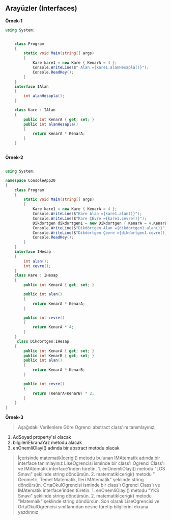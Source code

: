 ## Arayüzler (Interfaces) ##

**Örnek-1**

```csharp
using System;


    class Program
    {
        static void Main(string[] args)
        {
            Kare kare1 = new Kare { KenarA = 4 };
            Console.WriteLine($" Alan ={kare1.alanHesapla()}");
            Console.ReadKey();
        }
    }
    interface IAlan
    {
        int alanHesapla();
    }

    class Kare : IAlan
    {
        public int KenarA { get; set; }
        public int alanHesapla()
        {
            return KenarA * KenarA;
        }
    }



```

**Örnek-2**

```csharp

using System;

namespace ConsoleApp20
{
    class Program
    {
        static void Main(string[] args)
        {
            Kare kare1 = new Kare { KenarA = 4 };
            Console.WriteLine($"Kare Alan ={kare1.alan()}");
            Console.WriteLine($"Kare ÇEvre ={kare1.cevre()}");
            Dikdortgen dikdortgen1 = new Dikdortgen { KenarA = 4,KenarB=5 };
            Console.WriteLine($"Dikdörtgen Alan ={dikdortgen1.alan()}");
            Console.WriteLine($"Dikdörtgen Çevre ={dikdortgen1.cevre()}");
            Console.ReadKey();
        }
    }
    interface IHesap
    {
        int alan();
        int cevre();
    }
    class Kare : IHesap
    {
        public int KenarA { get; set; }

        public int alan()
        {
            return KenarA * KenarA;
        }

        public int cevre()
        {
            return KenarA * 4;
        }
    }
     class Dikdortgen:IHesap
    {
        public int KenarA { get; set; }
        public int KenarB { get; set; }
        public int alan()
        {
            return KenarA * KenarB;
        }

        public int cevre()
        {
            return (KenarA+KenarB) * 2;
        }
    }
}

```

**Örnek-3**

> Aşağıdaki Verilenlere Göre Ogrenci abstract class'ını tanımlayınız.
1. AdSoyad property'si olacak
2. bilgileriEkranaYaz metodu alacak
3. enOnemliOlayi() adında bir abstract metodu olacak

> İçerisinde matematikİcerigi() metodu bulunan  IMAtematik adında bir interface tanımlayınız
> LiseOgrencisi isminde bir class'ı Ogrenci Class'ı ve IMAtematik interface'inden  türetin. 
    1. enOnemliOlayi() metodu "LGS Sınavı" şeklinde string döndürsün.
    2. matematikİcerigi() metodu " Geometri, Temel Matematik, İleri MAtematik" şeklinde string döndürsün.
> OrtaOkulOgrencisi isminde bir class'ı Ogrenci Class'ı ve IMAtematik interface'inden  türetin. 
    1. enOnemliOlayi() metodu "YKS Sınavı" şeklinde string döndürsün.
    2. matematikİcerigi() metodu "Matemaik" şeklinde string döndürsün.
> Son olarak LiseOgrencisi ve  OrtaOkulOgrencisi  sınıflarından nesne türetip bilgilerini ekrana yazdırınız


```csharp


```
